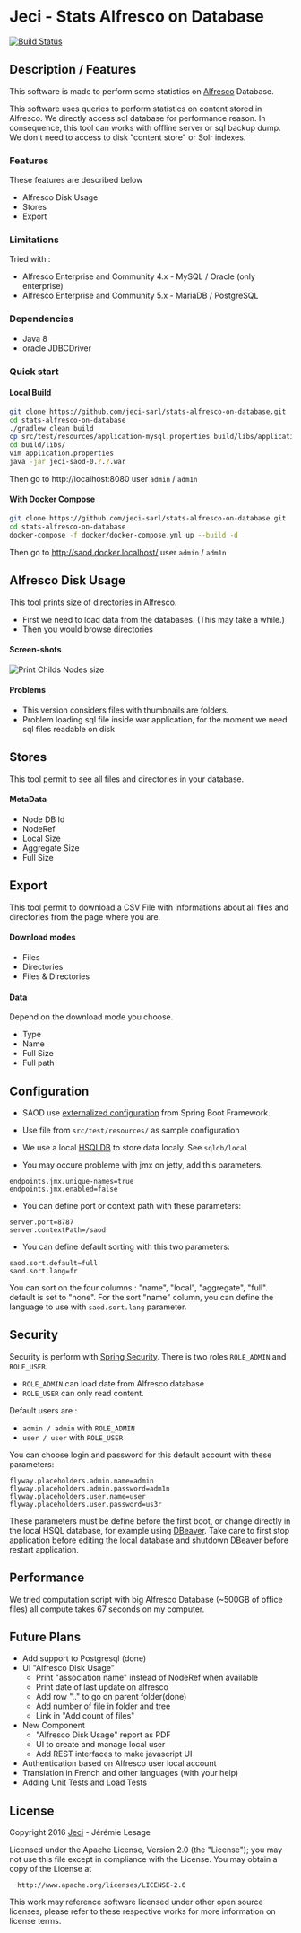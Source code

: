 # Jeci - Stats Alfresco on Database

[![Build Status](https://travis-ci.org/jeci-sarl/stats-alfresco-on-database.svg?branch=master)](https://travis-ci.org/jeci-sarl/stats-alfresco-on-database)

## Description / Features

This software is made to perform some statistics on [Alfresco](http://alfresco.com)
Database.

This software uses queries to perform statistics on content stored in Alfresco.
We directly access sql database for performance reason. In consequence, this tool
can works with offline server or sql backup dump. We don't need to access to disk
"content store" or Solr indexes.

### Features

These features are described below

* Alfresco Disk Usage
* Stores
* Export

### Limitations

Tried with :

*   Alfresco Enterprise and Community 4.x - MySQL / Oracle (only enterprise)
*   Alfresco Enterprise and Community 5.x - MariaDB / PostgreSQL

### Dependencies

*   Java 8
*   oracle JDBCDriver

### Quick start

#### Local Build

``` bash
git clone https://github.com/jeci-sarl/stats-alfresco-on-database.git
cd stats-alfresco-on-database
./gradlew clean build
cp src/test/resources/application-mysql.properties build/libs/application.properties
cd build/libs/
vim application.properties
java -jar jeci-saod-0.?.?.war
```

Then go to http://localhost:8080 user `admin` / `adm1n`

#### With Docker Compose

``` bash
git clone https://github.com/jeci-sarl/stats-alfresco-on-database.git
cd stats-alfresco-on-database
docker-compose -f docker/docker-compose.yml up --build -d
```

Then go to http://saod.docker.localhost/ user `admin` / `adm1n`


## Alfresco Disk Usage

This tool prints size of directories in Alfresco.

*   First we need to load data from the databases. (This may take a while.)
*   Then you would browse directories

#### Screen-shots

![Print Childs Nodes size](http://jeci.fr/blog/jeci-saod/captures/2016-03-22_print.png)

#### Problems

*   This version considers files with thumbnails are folders.
*   Problem loading sql file inside war application, for the moment we need sql files
readable on disk

## Stores

This tool permit to see all files and directories in your database.

#### MetaData

* Node DB Id
* NodeRef
* Local Size
* Aggregate Size
* Full Size

## Export

This tool permit to download a CSV File with informations about all files and directories from the page where you are.

#### Download modes

* Files
* Directories
* Files & Directories

#### Data

Depend on the download mode you choose.

* Type
* Name
* Full Size
* Full path

## Configuration

*   SAOD use [externalized configuration](https://docs.spring.io/spring-boot/docs/current/reference/html/boot-features-external-config.html)
from Spring Boot Framework.

*   Use file from `src/test/resources/` as sample configuration

*   We use a local [HSQLDB](http://hsqldb.org/) to store data localy. See `sqldb/local`

*   You may occure probleme with jmx on jetty, add this parameters.

```
endpoints.jmx.unique-names=true
endpoints.jmx.enabled=false
```

*   You can define port or context path with these parameters:

```
server.port=8787
server.contextPath=/saod
```


- You can define default sorting with this two parameters:

```
saod.sort.default=full
saod.sort.lang=fr
```

You can sort on the four columns : "name", "local", "aggregate", "full". default
is set to "none". For the sort "name" column, you can define the language to use
with `saod.sort.lang` parameter.


## Security

Security is perform with [Spring Security](http://projects.spring.io/spring-security/).
There is two roles `ROLE_ADMIN` and `ROLE_USER`.

*   `ROLE_ADMIN` can load date from Alfresco database
*   `ROLE_USER` can only read content.

Default users are :

 *   `admin / admin` with `ROLE_ADMIN`
 *   `user / user` with `ROLE_USER`

You can choose login and password for this default account with these parameters:

```
flyway.placeholders.admin.name=admin
flyway.placeholders.admin.password=adm1n
flyway.placeholders.user.name=user
flyway.placeholders.user.password=us3r
```

These parameters must be define before the first boot, or change directly in the
local HSQL database, for example using [DBeaver](http://dbeaver.jkiss.org/). Take
care to first stop application before editing the local database and shutdown
DBeaver before restart application.


## Performance

We tried computation script with big Alfresco Database (~500GB of office files) all compute takes 67 seconds on my computer.

## Future Plans

* Add support to Postgresql (done)
* UI "Alfresco Disk Usage"
    * Print "association name" instead of NodeRef when available
    * Print date of last update on alfresco
    * Add row ".." to go on parent folder(done)
    * Add number of file in folder and tree
    * Link in "Add count of files"
* New Component
    * "Alfresco Disk Usage" report as PDF
    * UI to create and manage local user
    * Add REST interfaces to make javascript UI
* Authentication based on Alfresco user local account
* Translation in French and other languages (with your help)
* Adding Unit Tests and Load Tests

## License

   Copyright 2016 [Jeci](http://jeci.fr) - Jérémie Lesage

   Licensed under the Apache License, Version 2.0 (the "License"); you may not use
   this file except in compliance with the License. You may obtain a copy of the
   License at

      http://www.apache.org/licenses/LICENSE-2.0

This work may reference software licensed under other open source licenses, please
refer to these respective works for more information on license terms.
